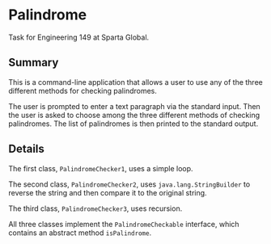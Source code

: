 # Palindrome

Task for Engineering 149 at Sparta Global.

## Summary

This is a command-line application that allows a user to use any of the three
different methods for checking palindromes.

The user is prompted to enter a text paragraph via the standard input. Then the
user is asked to choose among the three different methods of checking
palindromes. The list of palindromes is then printed to the standard output.

## Details

The first class, `PalindromeChecker1`, uses a simple loop.

The second class, `PalindromeChecker2`, uses `java.lang.StringBuilder` to
reverse the string and then compare it to the original string.

The third class, `PalindromeChecker3`, uses recursion.

All three classes implement the `PalindromeCheckable` interface, which contains
an abstract method `isPalindrome`.